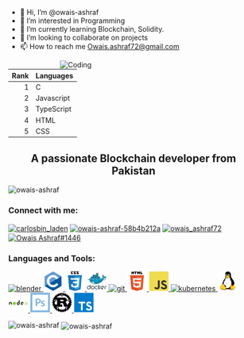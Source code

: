 
- 👋 Hi, I’m @owais-ashraf
- 👀 I’m interested in Programming
- 🌱 I’m currently learning Blockchain, Solidity.
- 💞️ I’m looking to collaborate on projects
- 📫 How to reach me Owais.ashraf72@gmail.com

<img align="right" alt="Coding" width="400" src="https://so-development.org/wp-content/uploads/2021/11/full-stack-development.gif">

| Rank | Languages |
|-----:|-----------|
|     1| C         |
|     2| Javascript|
|     3| TypeScript|
|     4| HTML      |
|     5| CSS       |

<h2 align="center">A passionate Blockchain developer from Pakistan</h2>

<p align="left"> <img src="https://komarev.com/ghpvc/?username=owais-ashraf&label=Profile%20views&color=0e75b6&style=flat" alt="owais-ashraf" /> </p>

<h3 align="left">Connect with me:</h3>
<p align="left">
<a href="https://twitter.com/carlosbin_laden" target="blank"><img align="center" src="https://camo.githubusercontent.com/c58e07fb34a45fd051183258b5860608dd86ac98dd151d0522e0575966082b88/68747470733a2f2f63646e2e6a7364656c6976722e6e65742f6e706d2f73696d706c652d69636f6e7340332e302e312f69636f6e732f747769747465722e737667" alt="carlosbin_laden" height="30" width="40" /></a>
<a href="https://linkedin.com/in/owais-ashraf-58b4b212a" target="blank"><img align="center" src="https://cdn.jsdelivr.net/npm/simple-icons@3.0.1/icons/linkedin.svg" alt="owais-ashraf-58b4b212a" height="30" width="40" /></a>
<a href="https://www.hackerrank.com/owais_ashraf72" target="blank"><img align="center" src="https://raw.githubusercontent.com/rahuldkjain/github-profile-readme-generator/master/src/images/icons/Social/hackerrank.svg" alt="owais_ashraf72" height="30" width="40" /></a>
<a href="https://discord.gg/Owais Ashraf#1446" target="blank"><img align="center" src="https://raw.githubusercontent.com/rahuldkjain/github-profile-readme-generator/master/src/images/icons/Social/discord.svg" alt="Owais Ashraf#1446" height="30" width="40" /></a>
</p>



<h3 align="left">Languages and Tools:</h3>
<p align="left"> 
<a href="https://www.blender.org/" target="_blank" rel="noreferrer"> <img src="https://download.blender.org/branding/community/blender_community_badge_white.svg" alt="blender" width="40" height="40"/> </a>   
<a href="https://www.cprogramming.com/" target="_blank" rel="noreferrer"> <img src="https://raw.githubusercontent.com/devicons/devicon/master/icons/c/c-original.svg" alt="c" width="40" height="40"/> </a> 
<a href="https://www.w3schools.com/css/" target="_blank" rel="noreferrer"> <img src="https://raw.githubusercontent.com/devicons/devicon/master/icons/css3/css3-original-wordmark.svg" alt="css3" width="40" height="40"/> </a> 
<a href="https://www.docker.com/" target="_blank" rel="noreferrer"> <img src="https://raw.githubusercontent.com/devicons/devicon/master/icons/docker/docker-original-wordmark.svg" alt="docker" width="40" height="40"/> </a> 
<a href="https://git-scm.com/" target="_blank" rel="noreferrer"> <img src="https://www.vectorlogo.zone/logos/git-scm/git-scm-icon.svg" alt="git" width="40" height="40"/> </a> 
<a href="https://www.w3.org/html/" target="_blank" rel="noreferrer"> <img src="https://raw.githubusercontent.com/devicons/devicon/master/icons/html5/html5-original-wordmark.svg" alt="html5" width="40" height="40"/> </a> 
<a href="https://developer.mozilla.org/en-US/docs/Web/JavaScript" target="_blank" rel="noreferrer"> <img src="https://raw.githubusercontent.com/devicons/devicon/master/icons/javascript/javascript-original.svg" alt="javascript" width="40" height="40"/> </a> 
<a href="https://kubernetes.io" target="_blank" rel="noreferrer"> <img src="https://www.vectorlogo.zone/logos/kubernetes/kubernetes-icon.svg" alt="kubernetes" width="40" height="40"/> </a> 
<a href="https://www.linux.org/" target="_blank" rel="noreferrer"> <img src="https://raw.githubusercontent.com/devicons/devicon/master/icons/linux/linux-original.svg" alt="linux" width="40" height="40"/> </a> 
<a href="https://nodejs.org" target="_blank" rel="noreferrer"> <img src="https://raw.githubusercontent.com/devicons/devicon/master/icons/nodejs/nodejs-original-wordmark.svg" alt="nodejs" width="40" height="40"/> </a> 
<a href="https://www.photoshop.com/en" target="_blank" rel="noreferrer"> <img src="https://raw.githubusercontent.com/devicons/devicon/master/icons/photoshop/photoshop-line.svg" alt="photoshop" width="40" height="40"/> </a> 
<a href="https://www.rust-lang.org" target="_blank" rel="noreferrer"> <img src="https://raw.githubusercontent.com/devicons/devicon/master/icons/rust/rust-plain.svg" alt="rust" width="40" height="40"/> </a> 
<a href="https://www.typescriptlang.org/" target="_blank" rel="noreferrer"> <img src="https://raw.githubusercontent.com/devicons/devicon/master/icons/typescript/typescript-original.svg" alt="typescript" width="40" height="40"/> </a> 
</p>

<p><img align="left" src="https://github-readme-stats.vercel.app/api/top-langs?username=owais-ashraf&show_icons=true&locale=en&layout=compact" alt="owais-ashraf" /></p>

<p>&nbsp;<img align="center" src="https://github-readme-stats.vercel.app/api?username=owais-ashraf&show_icons=true&locale=en" alt="owais-ashraf" /></p>
